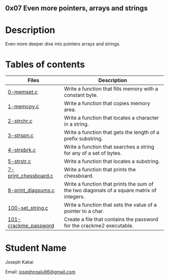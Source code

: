## 0x07 Even more pointers, arrays and strings

# Description
Even more deeper dive into pointers arrays and strings.

# Tables of contents 
Files | Description
------|------------
[0-memset.c](./0-memset.c) | Write a function that fills memory with a constant byte.
[1-memcpy.c](./1-memcpy.c) | Write a function that copies memory area.
[2-strchr.c](./2-strchr.c) | Write a function that locates a character in a string.
[3-strspn.c](./3-strspn.c) | Write a function that gets the length of a prefix substring.
[4-strpbrk.c](./4-strpbrk.c) | Write a function that searches a string for any of a set of bytes.
[5-strstr.c](./5-strstr.c) | Write a function that locates a substring.
[7-print_chessboard.c](./7-print_chessboard.c) | Write a function that prints the chessboard.
[8-print_diagsums.c](./8-print_diagsums.c) | Write a function that prints the sum of the two diagonals of a square matrix of integers.
[100-set_string.c](./100-set_string.c) | Write a function that sets the value of a pointer to a char.
[101-crackme_password](./101-crackme_password) | Create a file that contains the password for the crackme2 executable.

# Student Name
Joseph Kakai

Email: josephngalu96@gmail.com
